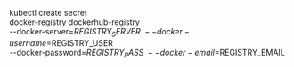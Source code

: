kubectl create secret \
docker-registry dockerhub-registry \
--docker-server=$REGISTRY_SERVER \
--docker-username=$REGISTRY_USER \
--docker-password=$REGISTRY_PASS \
--docker-email=$REGISTRY_EMAIL